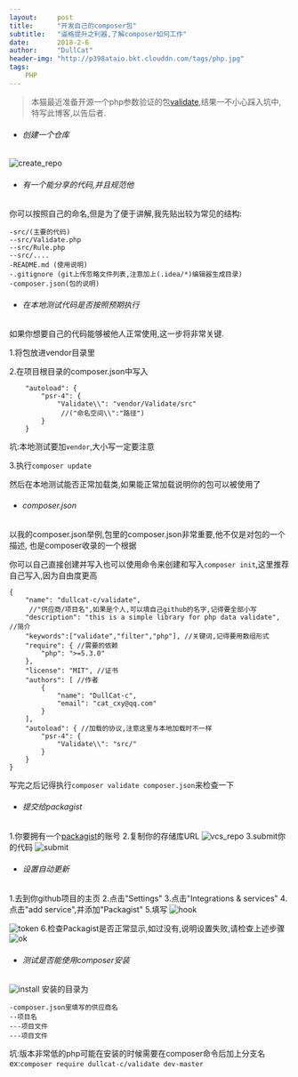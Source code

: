```yaml
---
layout:     post
title:      "开发自己的composer包"
subtitle:   "逼格提升之利器,了解composer如何工作"
date:       2018-2-6
author:     "DullCat"
header-img: "http://p398ataio.bkt.clouddn.com/tags/php.jpg"
tags:
    PHP
---
```


>本猫最近准备开源一个php参数验证的包[validate](https://github.com/DullCat-c/Validate),结果一不小心踩入坑中,
特写此博客,以告后者.

- ###### 创建一个仓库
![create_repo](http://p398ataio.bkt.clouddn.com/composer/create_repo.png)
- ###### 有一个能分享的代码,并且规范他
你可以按照自己的命名,但是为了便于讲解,我先贴出较为常见的结构:
```
-src/(主要的代码)
--src/Validate.php
--src/Rule.php
--src/....
-README.md (使用说明)
-.gitignore (git上传忽略文件列表,注意加上(.idea/*)编辑器生成目录)
-composer.json(包的说明)
```

- ###### 在本地测试代码是否按照预期执行
如果你想要自己的代码能够被他人正常使用,这一步将非常关键.

1.将包放进vendor目录里

2.在项目根目录的composer.json中写入

```
    "autoload": {
        "psr-4": {
            "Validate\\": "vendor/Validate/src"
             //("命名空间\\":"路径")
        }
    }
```
坑:本地测试要加`vendor`,大小写一定要注意

3.执行`composer update`

然后在本地测试能否正常加载类,如果能正常加载说明你的包可以被使用了
- ###### composer.json
以我的composer.json举例,包里的composer.json非常重要,他不仅是对包的一个描述,
也是composer收录的一个根据

你可以自己直接创建并写入也可以使用命令来创建和写入`composer init`,这里推荐自己写入,因为自由度更高
```
{
    "name": "dullcat-c/validate",
     //"供应商/项目名",如果是个人,可以填自己github的名字,记得要全部小写
    "description": "this is a simple library for php data validate", //简介
    "keywords":["validate","filter","php"], //关键词,记得要用数组形式
    "require": { //需要的依赖
        "php": ">=5.3.0"
    },
    "license": "MIT", //证书
    "authors": [ //作者
        {
            "name": "DullCat-c",
            "email": "cat_cxy@qq.com"
        }
    ],
    "autoload": { //加载的协议,注意这里与本地加载时不一样
        "psr-4": {
            "Validate\\": "src/"
        }
    }
}

```

写完之后记得执行`composer validate composer.json`来检查一下

- ###### 提交给packagist
1.你要拥有一个[packagist](https://packagist.org/)的账号
2.复制你的存储库URL
![vcs_repo](http://p398ataio.bkt.clouddn.com/composer/vcs_repo.png)
3.submit你的代码
![submit](http://p398ataio.bkt.clouddn.com/composer/submit.png)
- ###### 设置自动更新
1.去到你github项目的主页
2.点击"Settings"
3.点击"Integrations & services"
4.点击"add service",并添加"Packagist"
5.填写
![hook](http://p398ataio.bkt.clouddn.com/composer/hook.png)

![token](http://p398ataio.bkt.clouddn.com/composer/token.png)
6.检查Packagist是否正常显示,如过没有,说明设置失败,请检查上述步骤
![ok](http://p398ataio.bkt.clouddn.com/composer/ok.png)
- ###### 测试是否能使用composer安装
![install](http://p398ataio.bkt.clouddn.com/composer/install.png)
安装的目录为
```
-composer.json里填写的供应商名
--项目名
---项目文件
---项目文件
```
坑:版本非常低的php可能在安装的时候需要在composer命令后加上分支名
ex:`composer require dullcat-c/validate dev-master`
